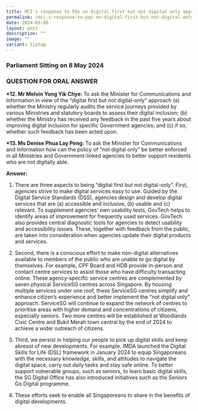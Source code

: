```yaml
---
title: MCI's response to PQs on digital first but not digital only approach
permalink: /mci-s-response-to-pqs-on-digital-first-but-not-digital-only-approach/
date: 2024-05-08
layout: post
description: ""
image: ""
variant: tiptap
---
```

<h3>Parliament Sitting on 8 May 2024</h3>
<h3>QUESTION FOR ORAL ANSWER</h3>
<p><strong>*12. Mr Melvin Yong Yik Chye: </strong>To ask the Minister for
Communications and Information in view of the “digital first but not digital-only”
approach (a) whether the Ministry regularly audits the service journeys
provided by various Ministries and statutory boards to assess their digital
inclusion; (b) whether the Ministry has received any feedback in the past
five years about improving digital inclusion for specific Government agencies;
and (c) if so, whether such feedback has been acted upon.</p>
<p></p>
<p><strong>*13. Ms Denise Phua Lay Peng: </strong>To ask the Minister for
Communications and Information how can the policy of “not digital only”
be better enforced in all Ministries and Government-linked agencies to
better support residents who are not digitally able.&nbsp;</p>
<p></p>
<p><strong>Answer:</strong>
</p>
<ol data-tight="true" class="tight">
<li>
<p>There are three aspects to being “digital first but not digital-only”.
First, agencies strive to make digital services easy to use. Guided by
the Digital Service Standards (DSS), agencies design and develop digital
services that are (a) accessible and inclusive, (b) usable and (c) relevant.
To supplement agencies’ own usability tests, GovTech helps to identify
areas of improvement for frequently used services. GovTech also provides
central diagnostic tools for agencies to detect usability and accessibility
issues. These, together with feedback from the public, are taken into consideration
when agencies update their digital products and services. &nbsp;</p>
<p></p>
</li>
<li>
<p>Second, there is a conscious effort to make non-digital alternatives available
to members of the public who are unable to go digital by themselves. For
example, CPF Board and HDB provide in-person and contact centre services
to assist those who have difficulty transacting online. These agency-specific
service centres are complemented by seven physical ServiceSG centres across
Singapore. By housing multiple services under one roof, these ServiceSG
centres simplify and enhance citizen’s experience and better implement
the “not digital only” approach. ServiceSG will continue to expand the
network of centres to prioritise areas with higher demand and concentrations
of citizens, especially seniors. Two more centres will be established at
Woodlands Civic Centre and Bukit Merah town central by the end of 2024
to achieve a wider outreach of citizens. &nbsp;</p>
</li>
</ol>
<p></p>
<ol start="3" data-tight="true" class="tight">
<li>
<p>Third, we persist in helping our people to pick up digital skills and
keep abreast of new developments. For example, IMDA launched the Digital
Skills for Life (DSL) framework in January 2024 to equip Singaporeans with
the necessary knowledge, skills, and attitudes to navigate the digital
space, carry out daily tasks and stay safe online. To better support vulnerable
groups, such as seniors, to learn basic digital skills, the SG Digital
Office has also introduced initiatives such as the Seniors Go Digital programme.</p>
</li>
</ol>
<p></p>
<ol start="4" data-tight="true" class="tight">
<li>
<p>These efforts seek to enable all Singaporeans to share in the benefits
of digital developments. &nbsp;</p>
</li>
</ol>
<p></p>